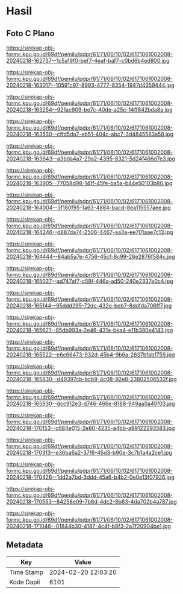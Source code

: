 # Hasil

## Foto C Plano

https://sirekap-obj-formc.kpu.go.id/69df/pemilu/pdpr/61/71/06/10/02/6171061002008-20240218-162737--1c5a19f0-bef7-4eaf-baf7-c0bd6b4ed800.jpg

https://sirekap-obj-formc.kpu.go.id/69df/pemilu/pdpr/61/71/06/10/02/6171061002008-20240218-163017--10591c97-8993-4777-8354-1947d4359444.jpg

https://sirekap-obj-formc.kpu.go.id/69df/pemilu/pdpr/61/71/06/10/02/6171061002008-20240218-163254--921ac909-be7c-40de-a25c-14ff842bda8a.jpg

https://sirekap-obj-formc.kpu.go.id/69df/pemilu/pdpr/61/71/06/10/02/6171061002008-20240218-163530--cffd5da7-eb51-404c-abc7-3d4845583a58.jpg

https://sirekap-obj-formc.kpu.go.id/69df/pemilu/pdpr/61/71/06/10/02/6171061002008-20240218-163643--a3bda4a7-29a2-4395-8321-5d24f466d7e3.jpg

https://sirekap-obj-formc.kpu.go.id/69df/pemilu/pdpr/61/71/06/10/02/6171061002008-20240218-163905--77058d98-141f-45fe-ba5a-b44e50103b80.jpg

https://sirekap-obj-formc.kpu.go.id/69df/pemilu/pdpr/61/71/06/10/02/6171061002008-20240218-164004--3f180f95-1a63-4884-bacd-8ea115557aee.jpg

https://sirekap-obj-formc.kpu.go.id/69df/pemilu/pdpr/61/71/06/10/02/6171061002008-20240218-164246--d887da74-2506-4467-aa3a-ee701aae7c13.jpg

https://sirekap-obj-formc.kpu.go.id/69df/pemilu/pdpr/61/71/06/10/02/6171061002008-20240218-164444--84ab5a7e-4756-45cf-8c99-28e2876f584c.jpg

https://sirekap-obj-formc.kpu.go.id/69df/pemilu/pdpr/61/71/06/10/02/6171061002008-20240218-165027--ad747af7-c58f-446a-ad50-240e2337e0c4.jpg

https://sirekap-obj-formc.kpu.go.id/69df/pemilu/pdpr/61/71/06/10/02/6171061002008-20240218-165144--95ddd295-72dc-432e-beb7-8ddfda706ff7.jpg

https://sirekap-obj-formc.kpu.go.id/69df/pemilu/pdpr/61/71/06/10/02/6171061002008-20240218-165621--85db993a-2e46-431a-bea4-e11b380e4143.jpg

https://sirekap-obj-formc.kpu.go.id/69df/pemilu/pdpr/61/71/06/10/02/6171061002008-20240218-165522--e6c66473-932d-45b4-9b6a-2837bfabf759.jpg

https://sirekap-obj-formc.kpu.go.id/69df/pemilu/pdpr/61/71/06/10/02/6171061002008-20240218-165830--d49397cb-bcb9-4c08-92e8-23802506532f.jpg

https://sirekap-obj-formc.kpu.go.id/69df/pemilu/pdpr/61/71/06/10/02/6171061002008-20240218-165930--dcc912e3-d746-466e-8188-949aa0a40f03.jpg

https://sirekap-obj-formc.kpu.go.id/69df/pemilu/pdpr/61/71/06/10/02/6171061002008-20240218-170153--c684e015-2e80-4235-a4bb-a99122293583.jpg

https://sirekap-obj-formc.kpu.go.id/69df/pemilu/pdpr/61/71/06/10/02/6171061002008-20240218-170313--e36ba6a2-37f6-45d3-b90e-3c7b1a4a2ce1.jpg

https://sirekap-obj-formc.kpu.go.id/69df/pemilu/pdpr/61/71/06/10/02/6171061002008-20240218-170426--1dd2a7bd-3ddd-45a6-b4b2-0e0e13f07926.jpg

https://sirekap-obj-formc.kpu.go.id/69df/pemilu/pdpr/61/71/06/10/02/6171061002008-20240218-170553--84258e09-7b8d-4dc2-8b63-4da702b4a787.jpg

https://sirekap-obj-formc.kpu.go.id/69df/pemilu/pdpr/61/71/06/10/02/6171061002008-20240218-171046--01844b30-4187-4c4f-b8f3-2a7f20904be1.jpg


## Metadata

| Key        | Value               |
| ---------- | ------------------- |
| Time Stamp | 2024-02-20 12:03:20 |
| Kode Dapil | 6101                |



